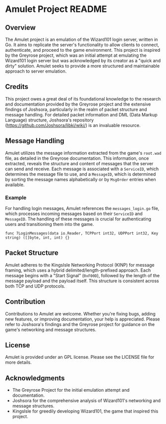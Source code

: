 # Amulet Project README

## Overview
The Amulet project is an emulation of the Wizard101 login server, written in Go. It aims to replicate the server's functionality to allow clients to connect, authenticate, and proceed to the game environment. This project is inspired by the Greyrose project, which was an initial attempt at emulating the Wizard101 login server but was acknowledged by its creator as a "quick and dirty" solution. Amulet seeks to provide a more structured and maintainable approach to server emulation.

## Credits
This project owes a great deal of its foundational knowledge to the research and documentation provided by the Greyrose project and the extensive findings of Joshsora, particularly in the realm of packet structure and message handling. For detailed packet information and DML (Data Markup Language) structure, Joshsora's repository (https://github.com/Joshsora/libki/wiki/) is an invaluable resource.

## Message Handling
Amulet utilizes the message information extracted from the game's `root.wad` file, as detailed in the Greyrose documentation. This information, once extracted, reveals the structure and content of messages that the server can send and receive. Each message is associated with a `ServiceID`, which determines the message file to use, and a `MessageID`, which is determined by sorting the message names alphabetically or by `MsgOrder` entries when available.

### Example
For handling login messages, Amulet references the `messages_login.go` file, which processes incoming messages based on their `ServiceID` and `MessageID`. The handling of these messages is crucial for authenticating users and transitioning them into the game.

```golang
func 7LoginMessages(data io.Reader, TCPPort int32, UDPPort int32, Key string) ([]byte, int, int) {}
```

## Packet Structure
Amulet adheres to the KingsIsle Networking Protocol (KINP) for message framing, which uses a hybrid delimited/length-prefixed approach. Each message begins with a "Start Signal" (`0xF00D`), followed by the length of the message payload and the payload itself. This structure is consistent across both TCP and UDP protocols.

## Contribution
Contributions to Amulet are welcome. Whether you're fixing bugs, adding new features, or improving documentation, your help is appreciated. Please refer to Joshsora's findings and the Greyrose project for guidance on the game's networking and message structures.

## License
Amulet is provided under an GPL license. Please see the LICENSE file for more details.

## Acknowledgments
- The Greyrose Project for the initial emulation attempt and documentation.
- Joshsora for the comprehensive analysis of Wizard101's networking and message structures.
- KingsIsle for greedily developing Wizard101, the game that inspired this project.